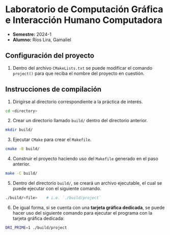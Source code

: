# Laboratorio de Computación Gráfica e Interacción Humano Computadora
- **Semestre:** 2024-1
- **Alumno:** Ríos Lira, Gamaliel

## Configuración del proyecto
1. Dentro del archivo `CMakeLists.txt` se puede modificar el comando 
   `project()` para que reciba el nombre del proyecto en cuestión.

## Instrucciones de compilación
1. Dirigirse al directorio correspondiente a la práctica de interés.
```bash
cd <directory>
```

2. Crear un directorio llamado `build/` dentro del directorio anterior.
```bash
mkdir build/
```

3. Ejecutar `CMake` para crear el `Makefile`.
```bash
cmake -B build/
```

4. Construir el proyecto haciendo uso del `Makefile` generado en el paso anterior.
```bash
make -C build/
```

5. Dentro del directorio `build/`, se creará un archivo ejecutable, el cual se puede ejecutar con el siguiente comando.
```bash
./build/<file>    # i.e. `./build/project`
```

6. De igual forma, si se cuenta con una **tarjeta gráfica dedicada**, se puede 
hacer uso del siguiente comando para ejecutar el programa con la tarjeta 
gráfica dedicada:
```bash
DRI_PRIME=1 ./build/project
```
